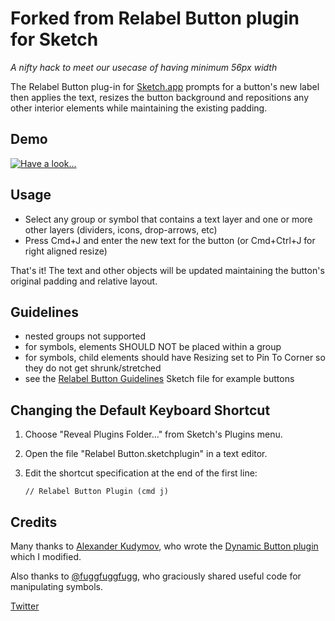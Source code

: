 # Forked from Relabel Button plugin for Sketch

*A nifty hack to meet our usecase of having minimum 56px width*

The Relabel Button plug-in for [Sketch.app](http://bohemiancoding.com/sketch/) prompts for a button's new label then applies the text, resizes the button background and repositions any other interior elements while maintaining the existing padding.


## Demo



[![Have a look...](relabel-button-video1.png)](http://www.youtube.com/watch?v=14IKFvKiNqM)


## Usage
* Select any group or symbol that contains a text layer and one or more other layers (dividers, icons, drop-arrows, etc)
* Press Cmd+J and enter the new text for the button (or Cmd+Ctrl+J for right aligned resize)

That's it!  The text and other objects will be updated maintaining the button's original padding and relative layout.

## Guidelines
* nested groups not supported
* for symbols, elements SHOULD NOT be placed within a group
* for symbols, child elements should have Resizing set to Pin To Corner so they do not get shrunk/stretched
* see the [Relabel Button Guidelines](https://github.com/kenmoore/sketch-relabel-button/raw/master/Relabel%20Button%20Guidelines.sketch) Sketch file for example buttons

## Changing the Default Keyboard Shortcut

1. Choose "Reveal Plugins Folder..." from Sketch's Plugins menu.
2. Open the file "Relabel Button.sketchplugin" in a text editor.
3. Edit the shortcut specification at the end of the first line:

    ```
    // Relabel Button Plugin (cmd j)
    ```


## Credits
Many thanks to [Alexander Kudymov](https://github.com/ddwht), who wrote the [Dynamic Button plugin](https://github.com/ddwht/sketch-dynamic-button) which I modified.

Also thanks to [@fuggfuggfugg](https://github.com/fuggfuggfugg), who graciously shared useful code for manipulating symbols.


[Twitter](https://twitter.com/itskenmoore)
